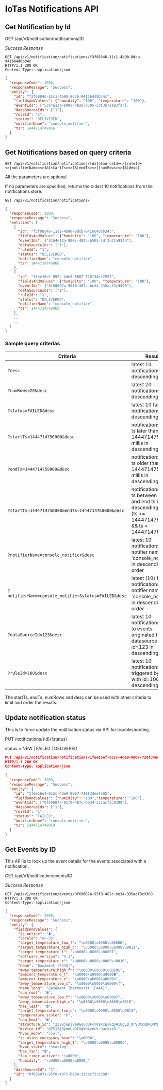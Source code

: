 # IoTas Notifications API

## Get Notification by Id 

GET /api/v1/notification/notifications/ID

*Success Response*

    GET /api/v1/notification/notifications/f3f08846-11c1-4b90-8dcb-941664d8b34c
    HTTP/1.1 200 OK
    Content-Type: application/json

```json
{
  "responseCode": 1000,
  "responseMessage": "Success",
  "entity": {
    "id": "f3f08846-11c1-4b90-8dcb-941664d8b34c",
    "fieldsAndValues": {"humidity": "100", "temperature": "100"},
    "eventIds": ["53b4e13a-000c-482a-b505-5df3b72a93fa"],
    "dataSourceIds": ["1"],
    "ruleId": "1",
    "status": "DELIVERED",
    "notifierName": "console_notifier",
    "ts": 1444714749066
  }
}
```

## Get Notifications based on query criteria
`GET /api/v1/notification/notifications/[dataSourceId=<>|ruleId=<>|notifierName=<>]&[startTs=<>]&[endTs=<>][numRows=<>]&[desc]`

All the parameters are optional. 

If no parameters are specified, returns the oldest 10 notifications from the notifications store.

`GET /api/v1/notification/notifications/`

```json
{
  "responseCode": 1000,
  "responseMessage": "Success",
  "entities": [
    {
      "id": "f3f08846-11c1-4b90-8dcb-941664d8b34c",
      "fieldsAndValues": {"humidity": "100", "temperature": "100"},
      "eventIds": ["53b4e13a-000c-482a-b505-5df3b72a93fa"],
      "dataSourceIds": ["1"],
      "ruleId": "1",
      "status": "DELIVERED",
      "notifierName": "console_notifier",
      "ts": 1444714749066
    },
    {
      "id": "1fee16ef-052c-4de9-8007-720f34ee7595",
      "fieldsAndValues": {"humidity": "100", "temperature": "100"},
      "eventIds": ["0f69607a-95f0-487c-be34-335acf3c9308"],
      "dataSourceIds": ["1"],
      "ruleId": "1",
      "status": "DELIVERED",
      "notifierName": "console_notifier",
      "ts": 1444714749069
    },
    ..
    ..
  ]
}
```

### Sample query criterias
|Criteria|Result|
|-------|-------|
|`?desc`|latest 10 notifications in descending order|
|`?numRows=20&desc`|latest 20 notifications in descending order|
|`?status=FAILED&desc`|latest 10 failed notifications in descending order|
|`?startTs=1444714750000&desc`|notifications with ts later than (>=) 1444714750000 millis in descending order|
|`?endTs=1444714750000&desc`|notifications with ts older than (<) 1444714750000 millis in descending order|
|`?startTs=1444714750000&endTs=1444714760000&desc`|notifications with ts between start and end ts in descending order (ts >= 1444714750000 && ts < 1444714760000)|
|`?notifierName=console_notifier&desc`|latest 10 notifications for notifier name 'console_notifier', in descending order|
|`?notifierName=console_notifier&status=FAILED&desc`|latest (10) failed notifications for notifier name 'console_notifier', in descending order|
|`?dataSourceId=123&desc`|latest 10 notifications due to events originated from datasource with id=123 in descending order|
|`?ruleId=100&desc`|latest 10 notifications triggered by rule with id=100 in descending order|

The startTs, endTs, numRows and desc can be used with other criteria to limit and order the results.

## Update notification status
This is to force update the notification status via API for troubleshooting.

PUT /notifications/{id}/{status}

status = NEW | FAILED | DELIVERED

```json
PUT /api/v1/notification/notifications/1fee16ef-052c-4de9-8007-720f34ee7595/FAILED
HTTP/1.1 200 OK
Content-Type: application/json
 
{
  "responseCode": 1000,
  "responseMessage": "Success",
  "entity": {
    "id": "1fee16ef-052c-4de9-8007-720f34ee7595",
    "fieldsAndValues": {"humidity": "100","temperature": "100"},
    "eventIds": ["0f69607a-95f0-487c-be34-335acf3c9308"],
    "dataSourceIds": ["1"],
    "ruleId": "1",
    "status": "FAILED",
    "notifierName": "console_notifier",
    "ts": 1444714749069
  }
}
```

## Get Events by ID

This API is to look up the event details for the events associated with a notification.

GET /api/v1/notification/events/ID

*Success Response*

    GET /api/v1/notification/events/0f69607a-95f0-487c-be34-335acf3c9308
    HTTP/1.1 200 OK
    Content-Type: application/json

```json
{
  "responseCode": 1000,
  "responseMessage": "Success",
  "entity": {
    "fieldsAndValues": {
      "is_online": "�",
      "locale": "en-US",
      "target_temperature_low_f": "\u0000\u0000\u0000B",
      "target_temperature_high_c": "\u0000\u0000\u0000\u001a",
      "target_temperature_f": "\u0000\u0000\u0000I",
      "software_version": "4.1",
      "target_temperature_c": "\u0000\u0000\u0000\u0016",
      "name": "Basement (F44A)",
      "away_temperature_high_f": "\u0000\u0000\u0000L",
      "ambient_temperature_f": "\u0000\u0000\u0000�",
      "ambient_temperature_c": "\u0000\u0000\u0000<",
      "away_temperature_low_c": "\u0000\u0000\u0000\f",
      "name_long": "Basement Thermostat (F44A)",
      "can_cool": "�",
      "away_temperature_low_f": "\u0000\u0000\u00007",
      "away_temperature_high_c": "\u0000\u0000\u0000\u0018",
      "has_leaf": "�",
      "target_temperature_low_c": "\u0000\u0000\u0000\u0013",
      "temperature_scale": "F",
      "can_heat": "�",
      "structure_id": "2Zywj6pjveHGouqUFvY09KcEvKq0HiUgLD_DrVUtcsDRDMt8dJaJoA",
      "device_id": "NZ517j3ynnLqDCXgVH4znuh-UurXzzD_",
      "hvac_mode": "cool",
      "is_using_emergency_heat": "\u0000",
      "target_temperature_high_f": "\u0000\u0000\u0000O",
      "hvac_state": "heating",
      "has_fan": "�",
      "fan_timer_active": "\u0000",
      "humidity": "\u0000\u0000\u0000_"
    },
    "dataSourceId": "1",
    "id": "0f69607a-95f0-487c-be34-335acf3c9308"
  }
}
```
